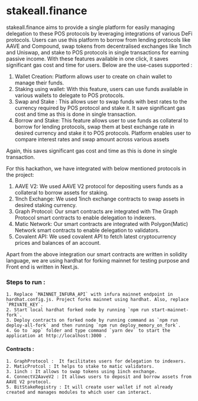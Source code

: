 # stakeall.finance
stakeall.finance aims to provide a single platform for easily managing delegation to these POS protocols by leveraging integrations of various DeFi protocols. Users can use this platform to borrow from lending protocols like AAVE and Compound, swap tokens from decentralised exchanges like 1inch and Uniswap, and stake to POS protocols in single transactions for earning passive income. With these features available in one click, it saves significant gas cost and time for users. Below are the use-cases supported :

1. Wallet Creation: Platform allows user to create on chain wallet to manage their funds.
2. Staking using wallet: With this feature, users can use funds available in various wallets to delegate to POS protocols.
3. Swap and Stake : This allows user to swap funds with best rates to the currency required by POS protocol and stake it. It save significant gas cost and time as this is done in single transaction.
4. Borrow and Stake: This feature allows user to use funds as collateral to borrow for lending protocols, swap them at best exchange rate in desired currency and stake it to POS protocols. Platform enables user to compare interest rates and swap amount across various assets

Again, this saves significant gas cost and time as this is done in single transaction.

For this hackathon, we have integrated with below mentioned protocols in the project:

1. AAVE V2: We used AAVE V2 protocol for depositing users funds as a collateral to borrow assets for staking.
2. 1Inch Exchange: We used 1inch exchange contracts to swap assets in desired staking currency.
3. Graph Protocol: Our smart contracts are integrated with The Graph Protocol smart contracts to enable delegation to indexers.
4. Matic Network: Our smart contracts are integrated with Polygon(Matic) Network smart contracts to enable delegation to validators.
5. Covalent API: We used covalent API to fetch latest cryptocurrency prices and balances of an account.

Apart from the above integration our smart contracts are written in solidity language, we are using hardhat for forking mainnet for testing purpose and Front end is written in Next.js.



### Steps to run : 
    1. Replace `MAINNET_INFURA_API` with infura mainnet endpoint in hardhat.config.js. Project forks mainnet using hardhat. Also, replace `PRIVATE_KEY`. 
    2. Start local hardhat forked node by running `npm run start-mainnet-fork`.
    3. Deploy contracts on forked node by running command as `npm run deploy-all-fork` and then running `npm run deploy_memory_on_fork`.
    4. Go to `app` folder and type command `yarn dev` to start the application at http://localhost:3000 .



#### Contracts : 
    1. GraphProtocol :  It facilitates users for delegation to indexers.
    2. MaticProtcol : It helps to stake to matic validators.
    3. 1inch : It allows to swap tokens using 1inch exchange.
    4. ConnectV2AaveV2 : It allows users to deposit and borrow assets from AAVE V2 protocol.
    5. BitStakeRegistry : It will create user wallet if not already created and manages modules to which user can interact.
